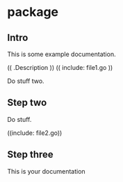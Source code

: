 # package

## Intro
This is some example documentation.

(( .Description ))
(( include: file1.go ))

Do stuff two.

## Step two

Do stuff.

((include: file2.go))

## Step three
This is your documentation